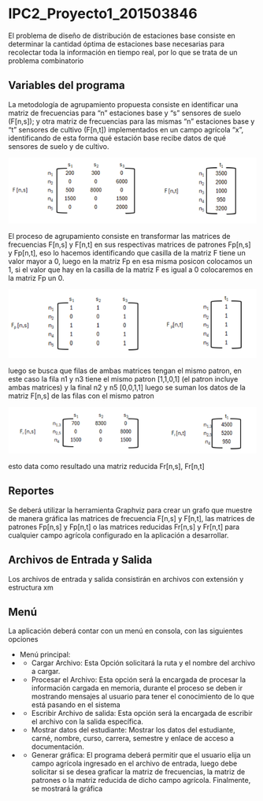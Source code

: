 # IPC2_Proyecto1_201503846
El problema de diseño de distribución de estaciones base consiste en determinar la cantidad
óptima de estaciones base necesarias para recolectar toda la información en tiempo real, por
lo que se trata de un problema combinatorio

## Variables del programa
La metodología de agrupamiento propuesta consiste en identificar una matriz de frecuencias
para “n” estaciones base y “s” sensores de suelo (F[n,s]); y otra matriz de frecuencias para
las mismas “n” estaciones base y “t” sensores de cultivo (F[n,t]) implementados en un campo
agrícola “x”, identificando de esta forma qué estación base recibe datos de qué sensores de
suelo y de cultivo.

![image_Alt](/imagenes/Screenshot%202025-08-10%20202221.png)

El proceso de agrupamiento consiste en transformar las matrices de frecuencias F[n,s] y F[n,t]
en sus respectivas matrices de patrones Fp[n,s] y Fp[n,t], eso lo hacemos identificando que casilla de la matriz F tiene un valor mayor a 0, luego en la matriz Fp en esa misma posicon colocamos un 1, si el valor que hay en la casilla de la matriz F es igual a 0 colocaremos en la matriz Fp un 0. 

![image_Alt](/imagenes/Screenshot%202025-08-10%20203425.png)

luego se busca que filas de ambas matrices tengan el mismo patron, en este caso la fila n1 y n3 tiene el mismo patron [1,1,0,1] (el patron incluye ambas matrices) y la final n2 y n5 [0,0,1,1] luego se suman los datos de la matriz F[n,s] de las filas con el mismo patron

![image_Alt](/imagenes/Screenshot%202025-08-10%20204416.png)

esto data como resultado una matriz reducida Fr[n,s], Fr[n,t]

## Reportes
Se deberá utilizar la herramienta Graphviz para crear un grafo que muestre de manera gráfica
las matrices de frecuencia F[n,s] y F[n,t], las matrices de patrones Fp[n,s] y Fp[n,t] o las
matrices reducidas Fr[n,s] y Fr[n,t] para cualquier campo agrícola configurado en la aplicación
a desarrollar.

## Archivos de Entrada y Salida
Los archivos de entrada y salida consistirán en archivos con extensión y estructura xm

## Menú
La aplicación deberá contar con un menú en consola, con las siguientes opciones

* Menú principal:
* * Cargar Archivo: Esta Opción solicitará la ruta y el nombre del archivo a cargar.
* * Procesar el Archivo: Esta opción será la encargada de procesar la información
cargada en memoria, durante el proceso se deben ir mostrando mensajes al usuario
para tener el conocimiento de lo que está pasando en el sistema
* * Escribir Archivo de salida: Esta opción será la encargada de escribir el archivo con
la salida específica.
* * Mostrar datos del estudiante: Mostrar los datos del estudiante, carné, nombre,
curso, carrera, semestre y enlace de acceso a documentación.
* * Generar gráfica: El programa deberá permitir que el usuario elija un campo agrícola
ingresado en el archivo de entrada, luego debe solicitar si se desea graficar la matriz de frecuencias, la matriz de patrones o la matriz reducida de dicho campo agrícola.
Finalmente, se mostrará la gráfica